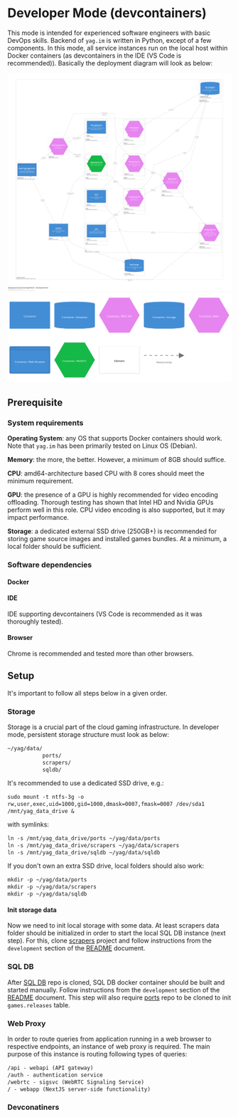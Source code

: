 # Developer Mode (devcontainers)

This mode is intended for experienced software engineers with basic DevOps skills. Backend of `yag.im` is written in 
Python, except of a few components. In this mode, all service instances run on the local host within Docker containers 
(as devcontainers in the IDE (VS Code is recommended)).
Basically the deployment diagram will look as below:

![screenshot](images/structurizr-Deployment-001.png)
![screenshot](images/structurizr-Deployment-001-key.png)

## Prerequisite

### System requirements

**Operating System**: any OS that supports Docker containers should work. Note that `yag.im` has been primarily tested 
on Linux OS (Debian).

**Memory**: the more, the better. However, a minimum of 8GB should suffice.

**CPU**: amd64-architecture based CPU with 8 cores should meet the minimum requirement.

**GPU**: the presence of a GPU is highly recommended for video encoding offloading. Thorough testing has shown that 
Intel HD and Nvidia GPUs perform well in this role. CPU video encoding is also supported, but it may impact performance.

**Storage**: a dedicated external SSD drive (250GB+) is recommended for storing game source images and installed games 
bundles. At a minimum, a local folder should be sufficient.

### Software dependencies

#### Docker

#### IDE

IDE supporting devcontainers (VS Code is recommended as it was thoroughly tested).

#### Browser

Chrome is recommended and tested more than other browsers.

## Setup

It's important to follow all steps below in a given order.

### Storage

Storage is a crucial part of the cloud gaming infrastructure. In developer mode, persistent storage structure must look
as below:

    ~/yag/data/
               ports/
               scrapers/
               sqldb/

It's recommended to use a dedicated SSD drive, e.g.:

    sudo mount -t ntfs-3g -o rw,user,exec,uid=1000,gid=1000,dmask=0007,fmask=0007 /dev/sda1 /mnt/yag_data_drive &

with symlinks:

    ln -s /mnt/yag_data_drive/ports ~/yag/data/ports
    ln -s /mnt/yag_data_drive/scrapers ~/yag/data/scrapers
    ln -s /mnt/yag_data_drive/sqldb ~/yag/data/sqldb

If you don't own an extra SSD drive, local folders should also work:

    mkdir -p ~/yag/data/ports
    mkdir -p ~/yag/data/scrapers
    mkdir -p ~/yag/data/sqldb

#### Init storage data

Now we need to init local storage with some data. At least scrapers data folder should be initialized in order to 
start the local SQL DB instance (next step). For this, clone [scrapers](https://github.com/yag-im/scrapers) project and 
follow instructions from the `development` section of the 
[README](https://github.com/yag-im/scrapers?tab=readme-ov-file#development) document.

### SQL DB

After [SQL DB](https://github.com/yag-im/sqldb) repo is cloned, SQL DB docker container should be built and started 
manually. Follow instructions from the `development` section of the 
[README](https://github.com/yag-im/sqldb?tab=readme-ov-file#development) document.
This step will also require [ports](https://github.com/yag-im/ports) repo to be cloned to init `games.releases` table.

### Web Proxy

In order to route queries from application running in a web browser to respective endpoints, an instance of web proxy
is required. The main purpose of this instance is routing following types of queries:

    /api - webapi (API gateway)
    /auth - authentication service
    /webrtc - sigsvc (WebRTC Signaling Service)
    / - webapp (NextJS server-side functionality)

### Devconatiners
